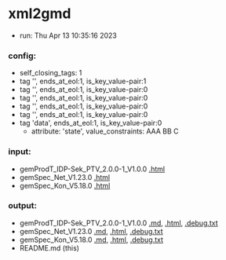 # xml2gmd

 - run: Thu Apr 13 10:35:16 2023

### config:

 - self_closing_tags: 1
 - tag '<meta>', ends_at_eol:1, is_key_value-pair:1
 - tag '<afo>', ends_at_eol:1, is_key_value-pair:0
 - tag '<abb>', ends_at_eol:1, is_key_value-pair:0
 - tag '<tab>', ends_at_eol:1, is_key_value-pair:0
 - tag '', ends_at_eol:1, is_key_value-pair:0
 - tag 'data', ends_at_eol:1, is_key_value-pair:0
   - attribute: 'state', value_constraints: AAA BB C

### input:

 - gemProdT_IDP-Sek_PTV_2.0.0-1_V1.0.0 [.html](gemProdT_IDP-Sek_PTV_2.0.0-1_V1.0.html)
 - gemSpec_Net_V1.23.0 [.html](gemSpec_Net_V1.23.html)
 - gemSpec_Kon_V5.18.0 [.html](gemSpec_Kon_V5.18.html)

### output:

 - gemProdT_IDP-Sek_PTV_2.0.0-1_V1.0.0 [.md](gemProdT_IDP-Sek_PTV_2.0.0-1_V1.0.md), [.html](gemProdT_IDP-Sek_PTV_2.0.0-1_V1.0.html), [.debug.txt](gemProdT_IDP-Sek_PTV_2.0.0-1_V1.0.debug.txt)
 - gemSpec_Net_V1.23.0 [.md](gemSpec_Net_V1.23.md), [.html](gemSpec_Net_V1.23.html), [.debug.txt](gemSpec_Net_V1.23.debug.txt)
 - gemSpec_Kon_V5.18.0 [.md](gemSpec_Kon_V5.18.md), [.html](gemSpec_Kon_V5.18.html), [.debug.txt](gemSpec_Kon_V5.18.debug.txt)
 - README.md (this)
